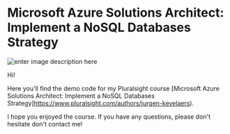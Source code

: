 # Microsoft Azure Solutions Architect: Implement a NoSQL Databases Strategy

![enter image description here](https://www.pluralsight.com/content/dam/pluralsight/newsroom/brand-assets/logos/pluralsight-logo-vrt-color-2.png)  

Hi!

Here you'll find the demo code for my Pluralsight course [Microsoft Azure Solutions Architect: Implement a NoSQL Databases Strategy]https://www.pluralsight.com/authors/jurgen-kevelaers).

I hope you enjoyed the course. If you have any questions, please don't hesitate don't contact me!
